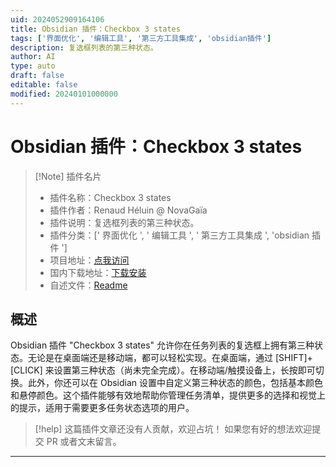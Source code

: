 ```yaml
---
uid: 2024052909164106
title: Obsidian 插件：Checkbox 3 states
tags: ['界面优化', '编辑工具', '第三方工具集成', 'obsidian插件']
description: 复选框列表的第三种状态。
author: AI
type: auto
draft: false
editable: false
modified: 20240101000000
---
```


# Obsidian 插件：Checkbox 3 states

> [!Note] 插件名片
> - 插件名称：Checkbox 3 states
> - 插件作者：Renaud Héluin @ NovaGaïa
> - 插件说明：复选框列表的第三种状态。
> - 插件分类：[' 界面优化 ', ' 编辑工具 ', ' 第三方工具集成 ', 'obsidian 插件 ']
> - 项目地址：[点我访问](https://github.com/hrenaud/obsidian-checkbox3states-plugin)
> - 国内下载地址：[下载安装](https://pkmer.cn/products/plugin/pluginMarket/?obsidian-checkbox3states-plugin)
> - 自述文件：[Readme](https://ghproxy.net/https://raw.githubusercontent.com/hrenaud/obsidian-checkbox3states-plugin/main/README.md)

## 概述

Obsidian 插件 "Checkbox 3 states" 允许你在任务列表的复选框上拥有第三种状态。无论是在桌面端还是移动端，都可以轻松实现。在桌面端，通过 [SHIFT]+[CLICK] 来设置第三种状态（尚未完全完成）。在移动端/触摸设备上，长按即可切换。此外，你还可以在 Obsidian 设置中自定义第三种状态的颜色，包括基本颜色和悬停颜色。这个插件能够有效地帮助你管理任务清单，提供更多的选择和视觉上的提示，适用于需要更多任务状态选项的用户。

> [!help]
> 这篇插件文章还没有人贡献，欢迎占坑！
> 如果您有好的想法欢迎提交 PR 或者文末留言。

---



